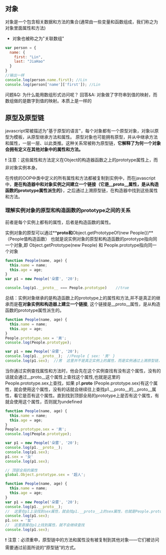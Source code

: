 ## 对象

对象是一个包含相关数据和方法的集合(通常由一些变量和函数组成，我们称之为对象里面属性和方法)
- 对象也被称之为"关联数组"
```js
var person = {
  name: {
    first: "Lin",
    last: "JiaHao"
  }
}
//输出一样
console.log(person.name.first); //Lin
console.log(person['name']['first']); //Lin
```
问题&Q: 为什么能用数组形式访问呢？
回答&A: 对象做了字符串到值的映射，而数组做的是数字到值的映射。本质上是一样的

## 原型及原型链
javascript常被描述为"基于原型的语言"，每个对象都有一个原型对象，对象以原型为模板，从原型继承方法和属性。
原型对象也可能拥有原型，并从中继承方法和属性，一层一层、以此类推。这种关系常被称为原型链，**它解释了为何一个对象会拥有定义在其他对象中的属性和方法。**

❗ 注意：这些属性和方法定义在Object的构造器函数之上的prototype属性上，而非对象实例本身。

在传统的OOP中类中定义的所有属性和方法都被复制到实例中，而在javascript中，**是在构造器中和对象实例之间建立一个链接（它是__proto__属性，是从构造函数的prototype属性派生的）**，之后通过上溯原型链，在构造器中找到这些属性和方法。

### 理解实例对象的原型和构造函数的prototype之间的关系
前者是每个实例上都有的属性，后者是构造函数的属性。

实例对象的原型可以通过**__proto__**和**Object.getPrototypeOf(new People())**（People值构造函数）
也就是说实例对象的原型和构造函数的prototype指向同一个对象,即 Object.getPrototype(new People) 和 People.prototype指向同一个对象
```js
function People(name, age) {
  this.name = name;
  this.age = age;
}
var p1 = new People('朵雾', '20');

console.log(p1.__proto__ === People.prototype)    //true
``` 
总结：实例对象继承的是构造函数上的prototype上的属性和方法,并不是真正的继承而是**在对象实例和构造器上建立一个链接**, 这个链接是__proto__属性，是从构造函数的prototype属性派生的。
```js
function People(name, age) {
  this.name = name;
  this.age = age;
}
People.prototype.sex = '男';
console.log(People.prototype);

var p1 = new People('朵雾', '20');
console.log(p1.__proto__);  //People { sex: '男' }
console.log(p1.sex);  //男  这里并不是真正实例上的属性，而是实例通过上溯原型链，在构造器中找到这些属性
```
当你通过实例查找属性和方法时，他会先在这个实例查找有没有这个属性，没有的话就会通过__proto__这个属性上查找这个属性,也就是这里的People.prototype.sex上查找，如果 p1.__proto__ (People.prototype.sex)有这个属性，就会使用这个属性，没有的话就会继续往上查找p1.__proto__的__proto__属性，看它是否有这个属性。直到找到顶部全局的prototype上是否有这个属性，有就会使用这个属性，否则就为undefined
```js
function People(name, age) {
  this.name = name;
  this.age = age;
}
People.prototype.sex = '男';
console.log(People.prototype);

var p1 = new People('朵雾', '20');
console.log(p1.__proto__);
console.log(p1.sex);
p1.sex = '女'
console.log(p1.sex);
```

```js
// 顶部全局的属性
global.Object.prototype.sex = '超人';

function People(name, age) {
  this.name = name;
  this.age = age;
}
var p1 = new People('朵雾', '20');
console.log(p1.__proto__);
//  这里在p1上没找到sex属性，就会找p1.__proto__上的sex属性，也就是People.prototype上的sex属性,发现还是未找到，就会继续往上查找，找到顶层global.Object.prototype(这里的全局属性是global，浏览器是window)，发现找到了sex属性。
console.log(p1.sex);
p1.sex = '女'
//  这里直接在p1上找到属性，就不会继续查找
console.log(p1.sex);
```

❗ 注意：必须重申，原型链中的方法和属性没有被复制到其他对象——它们被访问需要通过前面所说的“原型链”的方式。
